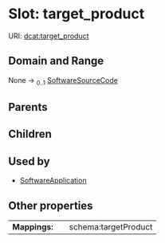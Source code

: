 
# Slot: target_product




URI: [dcat:target_product](http://www.w3.org/ns/dcat#target_product)


## Domain and Range

None &#8594;  <sub>0..1</sub> [SoftwareSourceCode](SoftwareSourceCode.md)

## Parents


## Children


## Used by

 * [SoftwareApplication](SoftwareApplication.md)

## Other properties

|  |  |  |
| --- | --- | --- |
| **Mappings:** | | schema:targetProduct |

